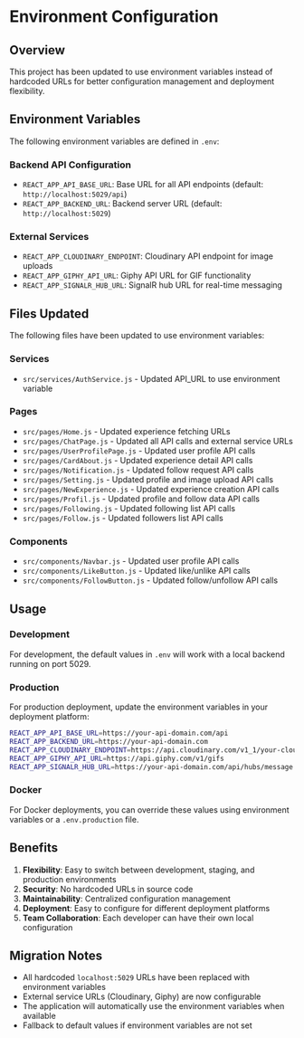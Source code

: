 # Environment Configuration

## Overview
This project has been updated to use environment variables instead of hardcoded URLs for better configuration management and deployment flexibility.

## Environment Variables

The following environment variables are defined in `.env`:

### Backend API Configuration
- `REACT_APP_API_BASE_URL`: Base URL for all API endpoints (default: `http://localhost:5029/api`)
- `REACT_APP_BACKEND_URL`: Backend server URL (default: `http://localhost:5029`)

### External Services
- `REACT_APP_CLOUDINARY_ENDPOINT`: Cloudinary API endpoint for image uploads
- `REACT_APP_GIPHY_API_URL`: Giphy API URL for GIF functionality
- `REACT_APP_SIGNALR_HUB_URL`: SignalR hub URL for real-time messaging

## Files Updated

The following files have been updated to use environment variables:

### Services
- `src/services/AuthService.js` - Updated API_URL to use environment variable

### Pages
- `src/pages/Home.js` - Updated experience fetching URLs
- `src/pages/ChatPage.js` - Updated all API calls and external service URLs
- `src/pages/UserProfilePage.js` - Updated user profile API calls
- `src/pages/CardAbout.js` - Updated experience detail API calls
- `src/pages/Notification.js` - Updated follow request API calls
- `src/pages/Setting.js` - Updated profile and image upload API calls
- `src/pages/NewExperience.js` - Updated experience creation API calls
- `src/pages/Profil.js` - Updated profile and follow data API calls
- `src/pages/Following.js` - Updated following list API calls
- `src/pages/Follow.js` - Updated followers list API calls

### Components
- `src/components/Navbar.js` - Updated user profile API calls
- `src/components/LikeButton.js` - Updated like/unlike API calls
- `src/components/FollowButton.js` - Updated follow/unfollow API calls

## Usage

### Development
For development, the default values in `.env` will work with a local backend running on port 5029.

### Production
For production deployment, update the environment variables in your deployment platform:

```bash
REACT_APP_API_BASE_URL=https://your-api-domain.com/api
REACT_APP_BACKEND_URL=https://your-api-domain.com
REACT_APP_CLOUDINARY_ENDPOINT=https://api.cloudinary.com/v1_1/your-cloud-name/
REACT_APP_GIPHY_API_URL=https://api.giphy.com/v1/gifs
REACT_APP_SIGNALR_HUB_URL=https://your-api-domain.com/api/hubs/message
```

### Docker
For Docker deployments, you can override these values using environment variables or a `.env.production` file.

## Benefits

1. **Flexibility**: Easy to switch between development, staging, and production environments
2. **Security**: No hardcoded URLs in source code
3. **Maintainability**: Centralized configuration management
4. **Deployment**: Easy to configure for different deployment platforms
5. **Team Collaboration**: Each developer can have their own local configuration

## Migration Notes

- All hardcoded `localhost:5029` URLs have been replaced with environment variables
- External service URLs (Cloudinary, Giphy) are now configurable
- The application will automatically use the environment variables when available
- Fallback to default values if environment variables are not set



